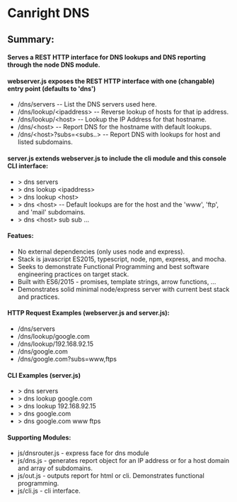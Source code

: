 # Canright DNS

## Summary:

#### Serves a REST HTTP interface for DNS lookups and DNS reporting through the node DNS module.

#### webserver.js exposes the REST HTTP interface with one (changable) entry point (defaults to 'dns')

- /dns/servers                  -- List the DNS servers used here.
- /dns/lookup/\<ipaddress\>     -- Reverse lookup of hosts for that ip address.        
- /dns/lookup/\<host\>          -- Lookup the IP Address for that hostname.   
- /dns/\<host\>                 -- Report DNS for the hostname with default lookups.
- /dns/\<host\>?subs=\<subs..\> -- Report DNS with lookups for host and listed subdomains.

#### server.js extends webserver.js to include the cli module and this console CLI interface:

- \> dns servers
- \> dns lookup \<ipaddress\>   
- \> dns lookup \<host\>        
- \> dns \<host\>               -- Default lookups are for the host and the 'www', 'ftp', and 'mail' subdomains.
- \> dns \<host\> sub sub ...   

#### Featues:

- No external dependencies (only uses node and express).
- Stack is javascript ES2015, typescript, node, npm, express, and mocha.
- Seeks to demonstrate Functional Programming and best software engineering practices on target stack.
- Built with ES6/2015 - promises, template strings, arrow functions, ...
- Demonstrates solid minimal node/express server with current best stack and practices.

#### HTTP Request Examples (webserver.js and server.js):

- /dns/servers
- /dns/lookup/google.com
- /dns/lookup/192.168.92.15
- /dns/google.com
- /dns/google.com?subs=www,ftps

#### CLI Examples (server.js)

- \> dns servers
- \> dns lookup google.com
- \> dns lookup 192.168.92.15
- \> dns google.com
- \> dns google.com www ftps

#### Supporting Modules:

- js/dnsrouter.js - express face for dns module
- js/dns.js       - generates report object for an IP address or for a host domain and array of subdomains.
- js/out.js       - outputs report for html or cli.  Demonstrates functional programming.
- js/cli.js       - cli interface.
